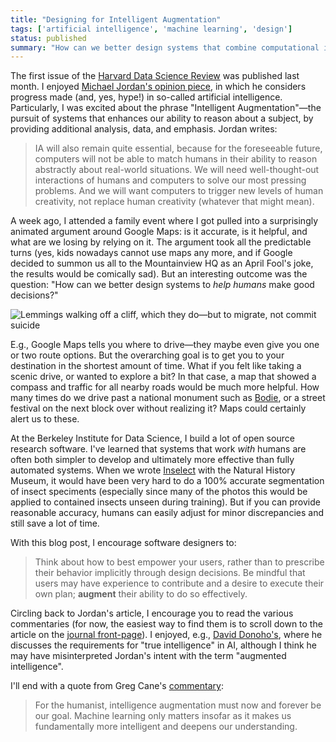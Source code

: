 ```yaml
---
title: "Designing for Intelligent Augmentation"
tags: ['artificial intelligence', 'machine learning', 'design']
status: published
summary: "How can we better design systems that combine computational inference and human intelligence?"
---
```


The first issue of the [Harvard Data Science Review](https://hdsr.mitpress.mit.edu/) was published last month.  I enjoyed [Michael Jordan's opinion piece](https://hdsr.mitpress.mit.edu/pub/wot7mkc1), in which he considers progress made (and, yes, hype!) in so-called artificial intelligence.  Particularly, I was excited about the phrase "Intelligent Augmentation"—the pursuit of systems that enhances our ability to reason about a subject, by providing additional analysis, data, and emphasis. Jordan writes:

> IA will also remain quite essential, because for the foreseeable future, computers will not be able to match humans in their ability to reason abstractly about real-world situations. We will need well-thought-out interactions of humans and computers to solve our most pressing problems. And we will want computers to trigger new levels of human creativity, not replace human creativity (whatever that might mean).

A week ago, I attended a family event where I got pulled into a surprisingly animated argument around Google Maps: is it accurate, is it helpful, and what are we losing by relying on it. The argument took all the predictable turns (yes, kids nowadays cannot use maps any more, and if Google decided to summon us all to the Mountainview HQ as an April Fool's joke, the results would be comically sad). But an interesting outcome was the question: "How can we better design systems to *help humans* make good decisions?"

![Lemmings walking off a cliff, which they do—but to migrate, not commit suicide](https://i.ytimg.com/vi/fmnTfkFN3KE/hqdefault.jpg)

E.g., Google Maps tells you where to drive—they maybe even give you one or two route options.  But the overarching goal is to get you to your destination in the shortest amount of time.  What if you felt like taking a scenic drive, or wanted to explore a bit?  In that case, a map that showed a compass and traffic for all nearby roads would be much more helpful. How many times do we drive past a national monument such as [Bodie](http://www.parks.ca.gov/?page_id=509), or a street festival on the next block over without realizing it? Maps could certainly alert us to these.

At the Berkeley Institute for Data Science, I build a lot of open source research software. I've learned that systems that work *with* humans are often both simpler to develop and ultimately more effective than fully automated systems. When we wrote [Inselect](https://naturalhistorymuseum.github.io/inselect/) with the Natural History Museum, it would have been very hard to do a 100% accurate segmentation of insect speciments (especially since many of the photos this would be applied to contained insects unseen during training).  But if you can provide reasonable accuracy, humans can easily adjust for minor discrepancies and still save a lot of time.

With this blog post, I encourage software designers to:

> Think about how to best empower your users, rather than to prescribe their behavior implicitly through design decisions.  Be mindful that users may have experience to contribute and a desire to execute their own plan; **augment** their ability to do so effectively.

Circling back to Jordan's article, I encourage you to read the various commentaries (for now, the easiest way to find them is to scroll down to the article on the [journal front-page](https://hdsr.mitpress.mit.edu/)).  I enjoyed, e.g., [David Donoho's](https://hdsr.mitpress.mit.edu/pub/rim3pvdw), where he discusses the requirements for "true intelligence" in AI, although I think he may have misinterpreted Jordan's intent with the term "augmented intelligence".

I'll end with a quote from Greg Cane's [commentary](https://hdsr.mitpress.mit.edu/pub/kyzf7fjv):

> For the humanist, intelligence augmentation must now and forever be our goal. Machine learning only matters insofar as it makes us fundamentally more intelligent and deepens our understanding.
